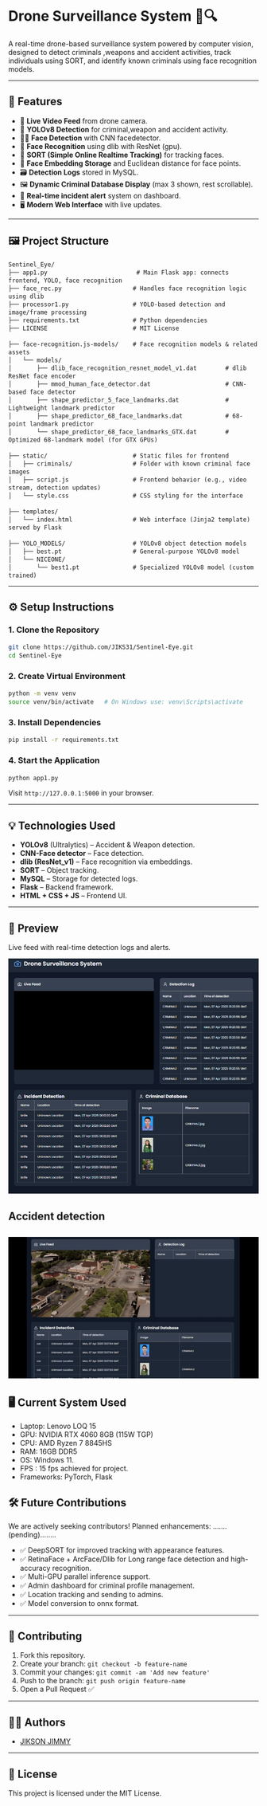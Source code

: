 
# Drone Surveillance System 🚁🔍

A real-time drone-based surveillance system powered by computer vision, designed to detect criminals ,weapons and accident activities, track individuals using SORT, and identify known criminals using face recognition models.

---

## 🔧 Features

- 🎥 **Live Video Feed** from drone camera.
- 🧠 **YOLOv8 Detection** for criminal,weapon and accident activity.
- 🧑‍💼 **Face Detection** with CNN facedetector.
- 🧠 **Face Recognition** using dlib with ResNet (gpu).
- 🔁 **SORT (Simple Online Realtime Tracking)** for tracking faces.
- 📸 **Face Embedding Storage** and Euclidean distance for face points.
- 🗃️ **Detection Logs** stored in MySQL.
- 🖼️ **Dynamic Criminal Database Display** (max 3 shown, rest scrollable).
- 🧠 **Real-time incident alert** system on dashboard.
- 🖥️ **Modern Web Interface** with live updates.

---

## 🖼️ Project Structure

```
Sentinel_Eye/
├── app1.py                         # Main Flask app: connects frontend, YOLO, face recognition
├── face_rec.py                    # Handles face recognition logic using dlib
├── processor1.py                  # YOLO-based detection and image/frame processing
├── requirements.txt               # Python dependencies
├── LICENSE                        # MIT License

├── face-recognition.js-models/    # Face recognition models & related assets
│   └── models/
│       ├── dlib_face_recognition_resnet_model_v1.dat        # dlib ResNet face encoder
│       ├── mmod_human_face_detector.dat                     # CNN-based face detector
│       ├── shape_predictor_5_face_landmarks.dat             # Lightweight landmark predictor
│       ├── shape_predictor_68_face_landmarks.dat            # 68-point landmark predictor
│       └── shape_predictor_68_face_landmarks_GTX.dat        # Optimized 68-landmark model (for GTX GPUs)

├── static/                        # Static files for frontend
│   ├── criminals/                 # Folder with known criminal face images
│   ├── script.js                  # Frontend behavior (e.g., video stream, detection updates)
│   └── style.css                  # CSS styling for the interface

├── templates/
│   └── index.html                 # Web interface (Jinja2 template) served by Flask

├── YOLO_MODELS/                   # YOLOv8 object detection models
│   ├── best.pt                    # General-purpose YOLOv8 model
│   └── NICEONE/
│       └── best1.pt               # Specialized YOLOv8 model (custom trained)
```

---

## ⚙️ Setup Instructions

### 1. Clone the Repository

```bash
git clone https://github.com/JIKS31/Sentinel-Eye.git
cd Sentinel-Eye
```

### 2. Create Virtual Environment

```bash
python -m venv venv
source venv/bin/activate   # On Windows use: venv\Scripts\activate
```

### 3. Install Dependencies

```bash
pip install -r requirements.txt
```

### 4. Start the Application

```bash
python app1.py
```

Visit `http://127.0.0.1:5000` in your browser.

---

## 💡 Technologies Used

- **YOLOv8** (Ultralytics) – Accident & Weapon detection.
- **CNN-Face detector** – Face detection.
- **dlib (ResNet_v1)** – Face recognition via embeddings.
- **SORT** – Object tracking.
- **MySQL** – Storage for detected logs.
- **Flask** – Backend framework.
- **HTML + CSS + JS** – Frontend UI.

---

## 📸 Preview

Live feed with real-time detection logs and alerts.

![UI Screenshot](Frontend.png)

## Accident detection

![Accident](ACCIDENT_DRONE_SHOT.gif)
---
## 🖥️ Current System Used

- Laptop: Lenovo LOQ 15
- GPU: NVIDIA RTX 4060 8GB (115W TGP)
- CPU: AMD Ryzen 7 8845HS
- RAM: 16GB DDR5
- OS: Windows 11.
- FPS : 15 fps achieved for project.
- Frameworks: PyTorch, Flask
## 🛠️ Future Contributions

We are actively seeking contributors! Planned enhancements:
.......(pending)........
- ✅ DeepSORT for improved tracking with appearance features.
- ✅ RetinaFace + ArcFace/Dlib for Long range face detection and high-accuracy recognition.
- ✅ Multi-GPU parallel inference support.
- ✅ Admin dashboard for criminal profile management.
- ✅ Location tracking and sending to admins.
- ✅ Model conversion to onnx format.
---

## 🤝 Contributing

1. Fork this repository.
2. Create your branch: `git checkout -b feature-name`
3. Commit your changes: `git commit -am 'Add new feature'`
4. Push to the branch: `git push origin feature-name`
5. Open a Pull Request ✅

---

## 🧑‍💻 Authors

- [JIKSON JIMMY](https://github.com/JIKS31)

---

## 📜 License

This project is licensed under the MIT License.
